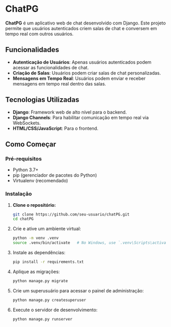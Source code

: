 # ChatPG

**ChatPG** é um aplicativo web de chat desenvolvido com Django. Este projeto permite que usuários autenticados criem salas de chat e conversem em tempo real com outros usuários.

## Funcionalidades

- **Autenticação de Usuários**: Apenas usuários autenticados podem acessar as funcionalidades de chat.
- **Criação de Salas**: Usuários podem criar salas de chat personalizadas.
- **Mensagens em Tempo Real**: Usuários podem enviar e receber mensagens em tempo real dentro das salas.

## Tecnologias Utilizadas

- **Django**: Framework web de alto nível para o backend.
- **Django Channels**: Para habilitar comunicação em tempo real via WebSockets.
- **HTML/CSS/JavaScript**: Para o frontend.

## Como Começar

### Pré-requisitos

- Python 3.7+
- pip (gerenciador de pacotes do Python)
- Virtualenv (recomendado)

### Instalação

1. **Clone o repositório:**

   ```bash
   git clone https://github.com/seu-usuario/chatPG.git
   cd chatPG

2. Crie e ative um ambiente virtual:

   ```sh
   python -m venv .venv
   source .venv/bin/activate   # No Windows, use `.venv\Scripts\activate`

3. Instale as dependências:

   ```sh
   pip install -r requirements.txt

4. Aplique as migrações:

   ```sh
   python manage.py migrate

5. Crie um superusuário para acessar o painel de administração:

   ```sh
   python manage.py createsuperuser

6. Execute o servidor de desenvolvimento:

   ```sh
   python manage.py runserver
